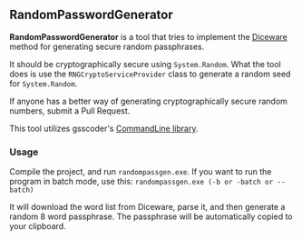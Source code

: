 ## RandomPasswordGenerator
**RandomPasswordGenerator** is a tool that tries to implement the [Diceware](http://world.std.com/~reinhold/diceware.html) method for generating secure random passphrases.

It should be cryptographically secure using `System.Random`. What the tool does is use the `RNGCryptoServiceProvider` class to generate a random seed for `System.Random`.

If anyone has a better way of generating cryptographically secure random numbers, submit a Pull Request.

This tool utilizes gsscoder's [CommandLine library](https://github.com/gsscoder/commandline).

### Usage

Compile the project, and run `randompassgen.exe`. If you want to run the program in batch mode, use this:
`randompassgen.exe (-b or -batch or --batch)`

It will download the word list from Diceware, parse it, and then generate a random 8 word passphrase. The passphrase will be automatically copied to your clipboard.
